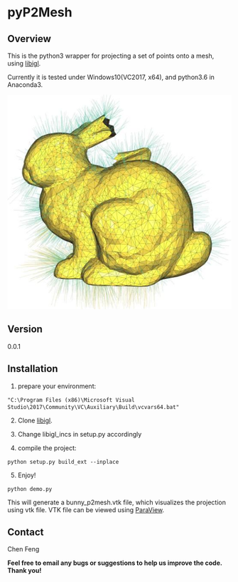 pyP2Mesh
========

Overview
--------

This is the python3 wrapper for projecting a set of points onto a mesh, using [libigl](https://github.com/libigl/libigl/).

Currently it is tested under Windows10(VC2017, x64), and python3.6 in Anaconda3.

![](https://raw.githubusercontent.com/ai4ce/pyP2Mesh/499dc99c3b583fa3cb8ef5735a74ff2162521734/data/p2mesh.jpg)

Version
-------

0.0.1

Installation
------------

1. prepare your environment:   
```
"C:\Program Files (x86)\Microsoft Visual Studio\2017\Community\VC\Auxiliary\Build\vcvars64.bat"
```

2. Clone [libigl](https://github.com/libigl/libigl/).

3. Change libigl_incs in setup.py accordingly

4. compile the project:
```
python setup.py build_ext --inplace
```

5. Enjoy!   
```
python demo.py
```
This will generate a bunny_p2mesh.vtk file, which visualizes the projection using vtk file.
VTK file can be viewed using [ParaView](https://www.paraview.org/download/).


Contact
-------

Chen Feng <cfeng at nyu dot edu>

**Feel free to email any bugs or suggestions to help us improve the code. Thank you!**
